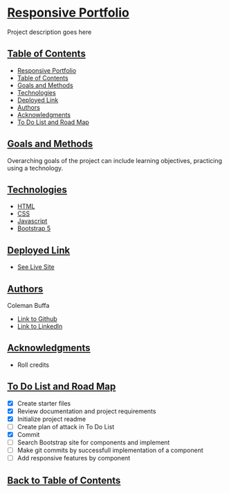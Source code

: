 # [Responsive Portfolio](#project-title)

Project description goes here

## [Table of Contents](#toc)

* [Responsive Portfolio](#project-title)
* [Table of Contents](#toc)
* [Goals and Methods](#goals-methods)
* [Technologies](#technologies)
* [Deployed Link](#deployed-link)
* [Authors](#authors)
* [Acknowledgments](#acknowledgments)
* [To Do List and Road Map](#todo-roadmap)

## [Goals and Methods](#goals-methods)

Overarching goals of the project can include learning objectives, practicing using a technology.

## [Technologies](#technologies) 

* [HTML](https://developer.mozilla.org/en-US/docs/Web/HTML)
* [CSS](https://developer.mozilla.org/en-US/docs/Web/CSS)
* [Javascript](https://developer.mozilla.org/en-US/docs/Web/JavaScript)
* [Bootstrap 5](https://getbootstrap.com/)

## [Deployed Link](#deployed-link)

* [See Live Site](#)

## [Authors](#authors)

Coleman Buffa

- [Link to Github](https://github.com/coleman-buffa/responsive-portfolio)
- [Link to LinkedIn](https://www.linkedin.com/in/coleman-buffa-0a12a5201/)

## [Acknowledgments](#acknowledgments)

* Roll credits

## [To Do List and Road Map](#todo-roadmap)
- [x] Create starter files
- [x] Review documentation and project requirements
- [x] Initialize project readme
- [ ] Create plan of attack in To Do List
- [x] Commit
- [ ] Search Bootstrap site for components and implement 
- [ ] Make git commits by successfull implementation of a component
- [ ] Add responsive features by component

## [Back to Table of Contents](#toc)